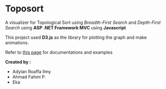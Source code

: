 # Toposort
A visualizer for Topological Sort using *Breadth-First Search* and *Depth-First Search* using **ASP .NET Framework MVC** using **Javascript**

This project used **D3.js** as the library for plotting the graph and make animations.

Refer to [this page](http://d3js.org) for documentations and examples


**Created by :**
- Adylan Roaffa Ilmy
- Ahmad Fahmi P.
- Eka 
